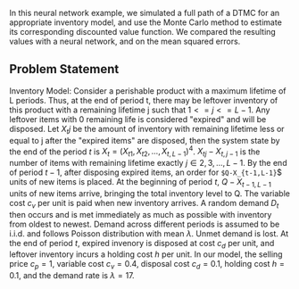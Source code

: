 In this neural network example, we simulated a full path of a DTMC for an appropriate inventory model, and use the Monte Carlo method to estimate its corresponding discounted value function. We compared the resulting values with a neural network, and on the mean squared errors. 

## Problem Statement

Inventory Model: Consider a perishable product with a maximum lifetime of L periods. Thus, at the end of period t, there may be leftover inventory of this product with a remaining lifetime j such that $`1 <= j <= L - 1`$. Any leftover items with 0 remaining life is considered "expired" and will be disposed. Let $`X_tj`$ be the amount of inventory with remaining lifetime less or equal to j after the "expired items" are disposed, then the system state by the end of the period $`t`$ is $`X_t = (X_{t1}, X_{t2},...,X_{t,L-1})^4`$. $`X_{tj}-X_{t,j-1}`$ is the number of items with remaining lifetime exactly $`j \in {2,3,...,L-1}`$.
By the end of period $`t-1`$, after disposing expired items, an order for `$Q-X_{t-1,L-1}`$ units of new items is placed. At the beginning of period $`t`$, $`Q-X_{t-1,L-1}`$ units of new items arrive, bringing the total inventory level to Q. The variable cost $`c_v`$ per unit is paid when new inventory arrives. A random demand $`D_t`$ then occurs and is met immediately as much as possible with inventory from oldest to newest. Demand across different periods is assumed to be i.i.d. and follows Poisson distribution with mean $`\lambda`$. Unmet demand is lost. At the end of period $`t`$, expired invenory is disposed at cost $`c_d`$ per unit, and leftover inventory incurs a holding cost $`h`$ per unit. 
In our model, the selling price $`c_p = 1`$, variable cost $`c_v = 0.4`$, disposal cost $`c_d=0.1`$, holding cost $`h=0.1`$, and the demand rate is $`\lambda=17`$. 
